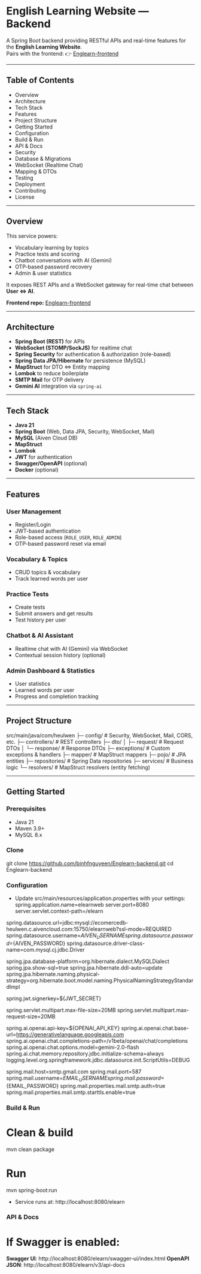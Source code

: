 # English Learning Website — Backend

A Spring Boot backend providing RESTful APIs and real-time features for the **English Learning Website**.  
Pairs with the frontend: 👉 [Englearn-frontend](https://github.com/binhfnguyeen/Englearn-frontend.git)

---

## Table of Contents
- Overview
- Architecture
- Tech Stack
- Features
- Project Structure
- Getting Started
- Configuration
- Build & Run
- API & Docs
- Security
- Database & Migrations
- WebSocket (Realtime Chat)
- Mapping & DTOs
- Testing
- Deployment
- Contributing
- License

---

## Overview
This service powers:
- Vocabulary learning by topics
- Practice tests and scoring
- Chatbot conversations with AI (Gemini)
- OTP-based password recovery
- Admin & user statistics

It exposes REST APIs and a WebSocket gateway for real-time chat between **User <=> AI**.

**Frontend repo:** [Englearn-frontend](https://github.com/binhfnguyeen/Englearn-frontend.git)

---

## Architecture
- **Spring Boot (REST)** for APIs
- **WebSocket (STOMP/SockJS)** for realtime chat
- **Spring Security** for authentication & authorization (role-based)
- **Spring Data JPA/Hibernate** for persistence (MySQL)
- **MapStruct** for DTO <=> Entity mapping
- **Lombok** to reduce boilerplate
- **SMTP Mail** for OTP delivery
- **Gemini AI** integration via `spring-ai`

---

## Tech Stack
- **Java 21**
- **Spring Boot** (Web, Data JPA, Security, WebSocket, Mail)
- **MySQL** (Aiven Cloud DB)
- **MapStruct**
- **Lombok**
- **JWT** for authentication
- **Swagger/OpenAPI** (optional)
- **Docker** (optional)

---

## Features
### User Management
- Register/Login
- JWT-based authentication
- Role-based access (`ROLE_USER`, `ROLE_ADMIN`)
- OTP-based password reset via email

### Vocabulary & Topics
- CRUD topics & vocabulary
- Track learned words per user

### Practice Tests
- Create tests
- Submit answers and get results
- Test history per user

### Chatbot & AI Assistant
- Realtime chat with AI (Gemini) via WebSocket
- Contextual session history (optional)

### Admin Dashboard & Statistics
- User statistics
- Learned words per user
- Progress and completion tracking

---

## Project Structure
src/main/java/com/heulwen
├─ config/ # Security, WebSocket, Mail, CORS, etc.
├─ controllers/ # REST controllers
├─ dto/
│ ├─ request/ # Request DTOs
│ └─ response/ # Response DTOs
├─ exceptions/ # Custom exceptions & handlers
├─ mapper/ # MapStruct mappers
├─ pojo/ # JPA entities
├─ repositories/ # Spring Data repositories
├─ services/ # Business logic
└─ resolvers/ # MapStruct resolvers (entity fetching)

---

## Getting Started

### Prerequisites
- Java 21  
- Maven 3.9+  
- MySQL 8.x  

### Clone
git clone https://github.com/binhfnguyeen/Englearn-backend.git
cd Englearn-backend

### Configuration

- Update src/main/resources/application.properties with your settings:
spring.application.name=elearnweb
server.port=8080
server.servlet.context-path=/elearn

spring.datasource.url=jdbc:mysql://ecomercedb-heulwen.c.aivencloud.com:15750/elearnweb?ssl-mode=REQUIRED
spring.datasource.username=${AIVEN_USERNAME}
spring.datasource.password=${AIVEN_PASSWORD}
spring.datasource.driver-class-name=com.mysql.cj.jdbc.Driver

spring.jpa.database-platform=org.hibernate.dialect.MySQLDialect
spring.jpa.show-sql=true
spring.jpa.hibernate.ddl-auto=update
spring.jpa.hibernate.naming.physical-strategy=org.hibernate.boot.model.naming.PhysicalNamingStrategyStandardImpl

spring.jwt.signerkey=${JWT_SECRET}

spring.servlet.multipart.max-file-size=20MB
spring.servlet.multipart.max-request-size=20MB

spring.ai.openai.api-key=${OPENAI_API_KEY}
spring.ai.openai.chat.base-url=https://generativelanguage.googleapis.com
spring.ai.openai.chat.completions-path=/v1beta/openai/chat/completions
spring.ai.openai.chat.options.model=gemini-2.0-flash
spring.ai.chat.memory.repository.jdbc.initialize-schema=always
logging.level.org.springframework.jdbc.datasource.init.ScriptUtils=DEBUG

spring.mail.host=smtp.gmail.com
spring.mail.port=587
spring.mail.username=${EMAIL_USERNAME}
spring.mail.password=${EMAIL_PASSWORD}
spring.mail.properties.mail.smtp.auth=true
spring.mail.properties.mail.smtp.starttls.enable=true

### Build & Run

# Clean & build
mvn clean package

# Run
mvn spring-boot:run

- Service runs at: http://localhost:8080/elearn

### API & Docs

# If Swagger is enabled:

**Swagger UI**: http://localhost:8080/elearn/swagger-ui/index.html
**OpenAPI JSON**: http://localhost:8080/elearn/v3/api-docs